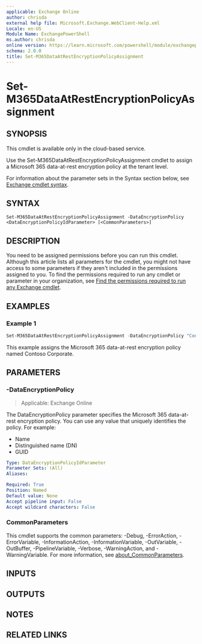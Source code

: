 ```yaml
---
applicable: Exchange Online
author: chrisda
external help file: Microsoft.Exchange.WebClient-Help.xml
Locale: en-US
Module Name: ExchangePowerShell
ms.author: chrisda
online version: https://learn.microsoft.com/powershell/module/exchangepowershell/set-m365dataatrestencryptionpolicyassignment
schema: 2.0.0
title: Set-M365DataAtRestEncryptionPolicyAssignment
---
```


# Set-M365DataAtRestEncryptionPolicyAssignment

## SYNOPSIS
This cmdlet is available only in the cloud-based service.

Use the Set-M365DataAtRestEncryptionPolicyAssignment cmdlet to assign a Microsoft 365 data-at-rest encryption policy at the tenant level.

For information about the parameter sets in the Syntax section below, see [Exchange cmdlet syntax](https://learn.microsoft.com/powershell/exchange/exchange-cmdlet-syntax).

## SYNTAX

```
Set-M365DataAtRestEncryptionPolicyAssignment -DataEncryptionPolicy <DataEncryptionPolicyIdParameter> [<CommonParameters>]
```

## DESCRIPTION
You need to be assigned permissions before you can run this cmdlet. Although this article lists all parameters for the cmdlet, you might not have access to some parameters if they aren't included in the permissions assigned to you. To find the permissions required to run any cmdlet or parameter in your organization, see [Find the permissions required to run any Exchange cmdlet](https://learn.microsoft.com/powershell/exchange/find-exchange-cmdlet-permissions).

## EXAMPLES

### Example 1
```powershell
Set-M365DataAtRestEncryptionPolicyAssignment -DataEncryptionPolicy "Contoso Corporate"
```

This example assigns the Microsoft 365 data-at-rest encryption policy named Contoso Corporate.

## PARAMETERS

### -DataEncryptionPolicy

> Applicable: Exchange Online

The DataEncryptionPolicy parameter specifies the Microsoft 365 data-at-rest encryption policy. You can use any value that uniquely identifies the policy. For example:

- Name
- Distinguished name (DN)
- GUID

```yaml
Type: DataEncryptionPolicyIdParameter
Parameter Sets: (All)
Aliases:

Required: True
Position: Named
Default value: None
Accept pipeline input: False
Accept wildcard characters: False
```

### CommonParameters
This cmdlet supports the common parameters: -Debug, -ErrorAction, -ErrorVariable, -InformationAction, -InformationVariable, -OutVariable, -OutBuffer, -PipelineVariable, -Verbose, -WarningAction, and -WarningVariable. For more information, see [about_CommonParameters](https://go.microsoft.com/fwlink/p/?LinkID=113216).

## INPUTS

## OUTPUTS

## NOTES

## RELATED LINKS
